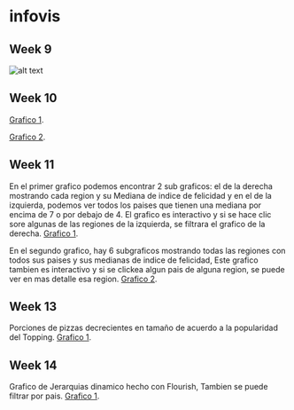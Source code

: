 # infovis
## Week 9
![alt text](https://github.com/tprada/infovis/blob/master/MMWeek9.png "Grafico Semana 9")
## Week 10
[Grafico 1](https://public.tableau.com/profile/tadeo.prada#!/vizhome/InfoVizMM10/Hoja1?publish=yes "Grafico 1").

[Grafico 2](https://public.tableau.com/profile/tadeo.prada#!/vizhome/InfoVizMM10_2/Hoja2?publish=yes "Grafico 2").
## Week 11
En el primer grafico podemos encontrar 2 sub graficos: el de la derecha mostrando cada region y su Mediana de indice de felicidad y en el de la izquierda, podemos ver todos los paises que tienen una mediana por encima de 7 o por debajo de 4. El grafico es interactivo y si se hace clic sore algunas de las regiones de la izquierda, se filtrara el grafico de la derecha.
[Grafico 1](https://public.tableau.com/profile/tadeo.prada#!/vizhome/InfoVizWeek11/REG?publish=yes "Grafico 1").

En el segundo grafico, hay 6 subgraficos mostrando todas las regiones con todos sus paises y sus medianas de indice de felicidad, Este grafico tambien es interactivo y si se clickea algun pais de alguna region, se puede ver en mas detalle esa region.
[Grafico 2](https://public.tableau.com/profile/tadeo.prada#!/vizhome/InfoVizWeek11_2/REG2?publish=yes "Grafico 2").
## Week 13
Porciones de pizzas decrecientes en tamaño de acuerdo a la popularidad del Topping.
[Grafico 1](https://bl.ocks.org/tprada/raw/afbf9b764b228d69ee2d183d97ff0d93/ "Grafico 1").
## Week 14
Grafico de Jerarquias dinamico hecho con Flourish, Tambien se puede filtrar por pais.
[Grafico 1](https://public.flourish.studio/visualisation/1908574/ "Grafico 1").
